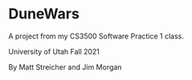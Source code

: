 # DuneWars

A project from my CS3500 Software Practice 1 class.

University of Utah Fall 2021

By Matt Streicher and Jim Morgan

